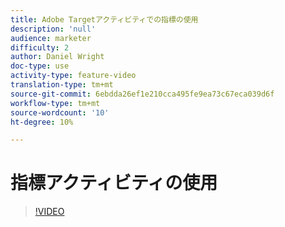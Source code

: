 ```yaml
---
title: Adobe Targetアクティビティでの指標の使用
description: 'null'
audience: marketer
difficulty: 2
author: Daniel Wright
doc-type: use
activity-type: feature-video
translation-type: tm+mt
source-git-commit: 6ebdda26ef1e210cca495fe9ea73c67eca039d6f
workflow-type: tm+mt
source-wordcount: '10'
ht-degree: 10%

---
```



# 指標アクティビティの使用

>[!VIDEO](https://video.tv.adobe.com/v/17380/?quality=12)